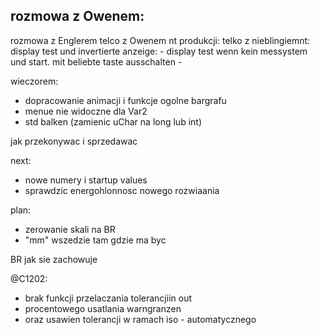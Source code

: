 rozmowa z Owenem:
- 
rozmowa z Englerem
telco z Owenem nt produkcji:
telko z nieblingiemnt: display test und invertierte anzeige:
	- display test wenn kein messystem und start. mit beliebte taste ausschalten
	- 
	
wieczorem:
- dopracowanie animacji i funkcje ogolne bargrafu
- menue nie widoczne dla Var2
- std balken (zamienic uChar na long lub int)


jak przekonywac i sprzedawac

next:
- nowe numery i startup values
- sprawdzic energohlonnosc nowego rozwiaania

plan:
- zerowanie skali na BR
- "mm" wszedzie tam gdzie ma byc


BR jak sie zachowuje

@C1202:
- brak funkcji przelaczania tolerancjiin out
- procentowego usatlania warngranzen
- oraz usawien tolerancji w ramach iso - automatycznego
